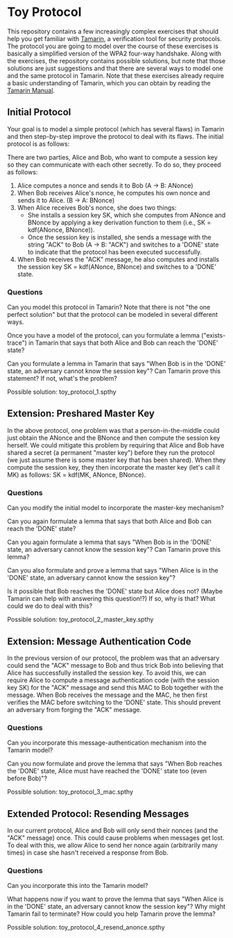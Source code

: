 # Toy Protocol

This repository contains a few increasingly complex exercises that should help you get familiar with [Tamarin](https://tamarin-prover.github.io/), a verification tool for security protocols. The protocol you are going to model over the course of these exercises is basically a simplified version of the WPA2 four-way handshake. Along with the exercises, the repository contains possible solutions, but note that those solutions are just suggestions and that there are several ways to model one and the same protocol in Tamarin. Note that these exercises already require a basic understanding of Tamarin, which you can obtain by reading the [Tamarin Manual](https://tamarin-prover.github.io/manual/index.html).

## Initial Protocol

Your goal is to model a simple protocol (which has several flaws) in Tamarin and then step-by-step improve the protocol to deal with its flaws. The initial protocol is as follows:

There are two parties, Alice and Bob, who want to compute a session key so they can communicate with each other secretly. To do so, they proceed as follows:

1. Alice computes a nonce and sends it to Bob (A -> B: ANonce)
2. When Bob receives Alice's nonce, he computes his own nonce and sends it to Alice. (B -> A: BNonce)
3. When Alice receives Bob's nonce, she does two things:
   - She installs a session key SK, which she computes from ANonce and BNonce by applying a key derivation function to them (i.e., SK = kdf(ANonce, BNonce)). 
   - Once the session key is installed, she sends a message with the string "ACK" to Bob (A -> B: "ACK") and switches to a 'DONE' state to indicate that the protocol has been executed successfully.
4. When Bob receives the "ACK" message, he also computes and installs the session key SK = kdf(ANonce, BNonce) and switches to a 'DONE' state.

### Questions

Can you model this protocol in Tamarin? Note that there is not "the one perfect solution" but that the protocol can be modeled in several different ways.

Once you have a model of the protocol, can you formulate a lemma ("exists-trace") in Tamarin that says that both Alice and Bob can reach the 'DONE' state?

Can you formulate a lemma in Tamarin that says "When Bob is in the 'DONE' state, an adversary cannot know the session key"? Can Tamarin prove this statement? If not, what's the problem?

Possible solution: toy_protocol_1.spthy

## Extension: Preshared Master Key

In the above protocol, one problem was that a person-in-the-middle could just obtain the ANonce and the BNonce and then compute the session key herself. We could mitigate this problem by requiring that Alice and Bob have shared a secret (a permanent "master key") before they run the protocol (we just assume there is some master key that has been shared). When they compute the session key, they then incorporate the master key (let's call it MK) as follows: SK = kdf(MK, ANonce, BNonce).

### Questions

Can you modify the initial model to incorporate the master-key mechanism?

Can you again formulate a lemma that says that both Alice and Bob can reach the 'DONE' state?

Can you again formulate a lemma that says "When Bob is in the 'DONE' state, an adversary cannot know the session key"? Can Tamarin prove this lemma?

Can you also formulate and prove a lemma that says "When Alice is in the 'DONE' state, an adversary cannot know the session key"?

Is it possible that Bob reaches the 'DONE' state but Alice does not? (Maybe Tamarin can help with answering this question!?) If so, why is that? What could we do to deal with this?

Possible solution: toy_protocol_2_master_key.spthy

## Extension: Message Authentication Code

In the previous version of our protocol, the problem was that an adversary could send the "ACK" message to Bob and thus trick Bob into believing that Alice has successfully installed the session key. To avoid this, we can require Alice to compute a message authentication code (with the session key SK) for the "ACK" message and send this MAC to Bob together with the message. When Bob receives the message and the MAC, he then first verifies the MAC before switching to the 'DONE' state. This should prevent an adversary from forging the "ACK" message.

### Questions

Can you incorporate this message-authentication mechanism into the Tamarin model?

Can you now formulate and prove the lemma that says "When Bob reaches the 'DONE' state, Alice must have reached the 'DONE' state too (even before Bob)"?

Possible solution: toy_protocol_3_mac.spthy

## Extended Protocol: Resending Messages

In our current protocol, Alice and Bob will only send their nonces (and the "ACK" message) once. This could cause problems when messages get lost. To deal with this, we allow Alice to send her nonce again (arbitrarily many times) in case she hasn't received a response from Bob.

### Questions

Can you incorporate this into the Tamarin model?

What happens now if you want to prove the lemma that says "When Alice is in the 'DONE' state, an adversary cannot know the session key"? Why might Tamarin fail to terminate? How could you help Tamarin prove the lemma?

Possible solution: toy_protocol_4_resend_anonce.spthy
